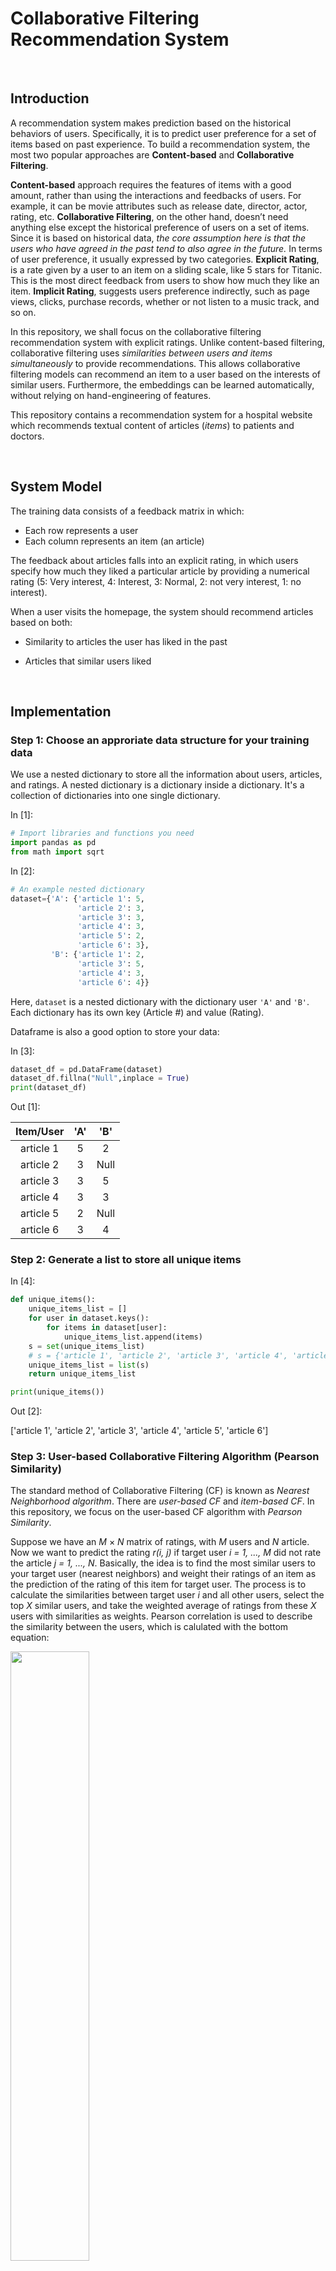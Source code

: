 # Collaborative Filtering Recommendation System

<br />

## Introduction

A recommendation system makes prediction based on the historical behaviors of users. Specifically, it is to predict user preference for a set of items based on past experience. To build a recommendation system, the most two popular approaches are **Content-based** and **Collaborative Filtering**.

**Content-based** approach requires the features of items with a good amount, rather than using the interactions and feedbacks of users. For example, it can be movie attributes such as release date, director, actor, rating, etc. **Collaborative Filtering**, on the other hand, doesn’t need anything else except the historical preference of users on a set of items. Since it is based on historical data, *the core assumption here is that the users who have agreed in the past tend to also agree in the future.* In terms of user preference, it usually expressed by two categories. **Explicit Rating**, is a rate given by a user to an item on a sliding scale, like 5 stars for Titanic. This is the most direct feedback from users to show how much they like an item. **Implicit Rating**, suggests users preference indirectly, such as page views, clicks, purchase records, whether or not listen to a music track, and so on. 

In this repository, we shall focus on the collaborative filtering recommendation system with explicit ratings. Unlike content-based filtering, collaborative filtering uses *similarities between users and items simultaneously* to provide recommendations. This allows collaborative filtering models can recommend an item to a user based on the interests of similar users. Furthermore, the embeddings can be learned automatically, without relying on hand-engineering of features. 

This repository contains a recommendation system for a hospital website which recommends textual content of articles (*items*) to patients and doctors. 

<br />

## System Model

The training data consists of a feedback matrix in which:

* Each row represents a user
* Each column represents an item (an article)

The feedback about articles falls into an explicit rating, in which users specify how much they liked a particular article by providing a numerical rating (5: Very interest, 4: Interest, 3: Normal, 2: not very interest, 1: no interest).

When a user visits the homepage, the system should recommend articles based on both:

* Similarity to articles the user has liked in the past

* Articles that similar users liked

<br />

## Implementation

### Step 1: Choose an approriate data structure for your training data

We use a nested dictionary to store all the information about users, articles, and ratings. A nested dictionary is a dictionary inside a dictionary. It's a collection of dictionaries into one single dictionary.

In [1]: 

```python
# Import libraries and functions you need
import pandas as pd
from math import sqrt
```

In [2]: 

```Python
# An example nested dictionary
dataset={'A': {'article 1': 5,
               'article 2': 3,
               'article 3': 3,
               'article 4': 3,
               'article 5': 2,
               'article 6': 3},
         'B': {'article 1': 2,
               'article 3': 5,
               'article 4': 3,
               'article 6': 4}}
```

Here, `dataset` is a nested dictionary with the dictionary user `'A'` and `'B'`. Each dictionary has its own key (Article #) and value (Rating). 

Dataframe is also a good option to store your data:

In [3]:

```python
dataset_df = pd.DataFrame(dataset)
dataset_df.fillna("Null",inplace = True)
print(dataset_df)
```

Out [1]:

| Item/User | 'A'  | 'B'  |
| :-------: | :--: | :--: |
| article 1 |  5   |  2   |
| article 2 |  3   | Null |
| article 3 |  3   |  5   |
| article 4 |  3   |  3   |
| article 5 |  2   | Null |
| article 6 |  3   |  4   |

### Step 2: Generate a list to store all unique items

In [4]:

```Python
def unique_items():
    unique_items_list = []
    for user in dataset.keys():
        for items in dataset[user]:
            unique_items_list.append(items)
    s = set(unique_items_list)
    # s = {'article 1', 'article 2', 'article 3', 'article 4', 'article 5', 'article 6'}
    unique_items_list = list(s)
    return unique_items_list

print(unique_items())
```

Out [2]:

['article 1', 'article 2', 'article 3', 'article 4', 'article 5', 'article 6']

### Step 3: User-based Collaborative Filtering Algorithm (Pearson Similarity)

The standard method of Collaborative Filtering (CF) is known as *Nearest Neighborhood algorithm*. There are *user-based CF* and *item-based CF*. In this repository, we focus on the user-based CF algorithm with *Pearson Similarity*.

Suppose we have an *M* × *N* matrix of ratings, with *M* users and *N* article. Now we want to predict the rating *r(i, j)* if target user *i = 1, ..., M* did not rate the article *j = 1, ..., N*. Basically, the idea is to find the most similar users to your target user (nearest neighbors) and weight their ratings of an item as the prediction of the rating of this item for target user. The process is to calculate the similarities between target user *i* and all other users, select the top *X* similar users, and take the weighted average of ratings from these *X* users with similarities as weights. Pearson correlation is used to describe the similarity between the users, which is calulated with the bottom equation:

<img src="https://github.com/JiayueASU/RS-Pearson/blob/main/pearson_sim.png?raw=true" width=50% height=50%>

In [5]:

```python
def user_corelation(user1,user2):
    both_rated = {}
    for item in dataset[user1]:
        if item in dataset[user2]:
            both_rated[item] = 1

    number_of_ratings = len(both_rated)
    if number_of_ratings == 0:
        return 0
    
    # Calculate E(user1) and E(user2)
    user1_preferences_sum = sum([dataset[user1][item] for item in both_rated])
    user2_preferences_sum = sum([dataset[user2][item] for item in both_rated])

    # Sum up the squares of preferences of each user, calculate E(user1^2) and E(user2^2)
    user1_square_preferences_sum = sum([pow(dataset[user1][item], 2) for item in both_rated])
    user2_square_preferences_sum = sum([pow(dataset[user2][item], 2) for item in both_rated])

    # Sum up the product value of both preferences for each item, calculate E(user1 * user2)
    product_sum_of_both_users = sum([dataset[user1][item] * dataset[user2][item] for item in both_rated])

    # Calculate the pearson correlation, 
    # which is equal to the ratio between (E(user1 * user2) - E(user1) * E(user2)) and
    # the square root value of (E(user1^2) - E(user1)^2) * (E(user2^2) - E(user2)^2)
    numerator_value = product_sum_of_both_users - (
    user1_preferences_sum * user2_preferences_sum / number_of_ratings)
    denominator_value = sqrt((user1_square_preferences_sum - pow(user1_preferences_sum, 2) / number_of_ratings) * (
    user2_square_preferences_sum - pow(user2_preferences_sum, 2) / number_of_ratings))
    if denominator_value == 0:
        return 0
    else:
        r = numerator_value / denominator_value
        return r
```

In [6]:

```python
def most_similar_users(target_user,no_of_users):    
    # Using list comprehension for finding pearson similarity between users
    scores = [(user_corelation(target_user,other_user),other_user) for other_user in dataset if other_user !=target_user]
    
    # Sort the scores in descending order
    scores.sort(reverse=True)
    
    # Return the scores between the target user & other users
    return scores[0:no_of_users]
  
def target_article_to_users(target_user):
    target_user_article_lst = []
    unique_list = unique_items()
    for articles in dataset[target_user]:
        target_user_article_lst.append(articles)
    s = set(unique_list)
    recommended_articles = list(s.difference(target_user_article_lst))
    a = len(recommended_articles)
    if a == 0:
        return 0
    return recommended_articles,target_user_article_lst
  
def recommendation_phase(user):
    # Gets recommendations for a user by using a weighted average of every other user's rankings
    totals = {}  #empty dictionary
    simSums = {} # empty dictionary
    for other in dataset:
        # don't compare me to myself
        if other == user:
            continue
        sim = user_corelation(user, other)

        # ignore scores of zero or lower
        if sim <= 0:
            continue
        for item in dataset[other]:
            # only score article   s i haven't seen yet
            if item not in dataset[user]:
                # Similrity * score
                totals.setdefault(item, 0)
                totals[item] += dataset[other][item] * sim
                # sum of similarities
                simSums.setdefault(item, 0)
                simSums[item] += sim
                # Create the normalized list

    rankings = [(total / simSums[item], item) for item, total in totals.items()]
    rankings.sort(reverse=True)
#   return rankings
    # returns the recommended items
    recommendataions_list = [(recommend_item,score) for score, recommend_item in rankings]
    return recommendataions_list
```


